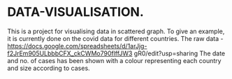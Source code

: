 # DATA-VISUALISATION.
This is a project for visualising data in scattered graph. To give an example, it is currently done on the covid data for different countries.
The raw data - https://docs.google.com/spreadsheets/d/1arJjg-f2JrEm905ULbbbCFX_ckCWMo790flffJW3 gR0/edit?usp=sharing
The date and no. of cases has been shown with a colour representing each country and size according to cases.
